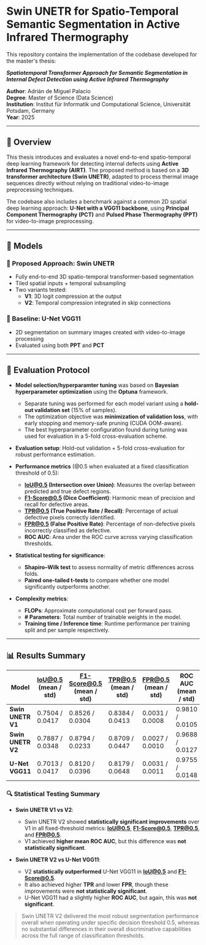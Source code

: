# Swin UNETR for Spatio-Temporal Semantic Segmentation in Active Infrared Thermography

This repository contains the implementation of the codebase developed for the master's thesis:

**_Spatiotemporal Transformer Approach for Semantic Segmentation in Internal Defect Detection using Active Infrared Thermography_**

**Author**: Adrián de Miguel Palacio  
**Degree**: Master of Science (Data Science)  
**Institution**: Institut für Informatik und Computational Science, Universität Potsdam, Germany  
**Year**: 2025

---

## 🧠 Overview

This thesis introduces and evaluates a novel end-to-end spatio-temporal deep learning framework for detecting internal defects using **Active Infrared Thermography (AIRT)**. The proposed method is based on a **3D transformer architecture (Swin UNETR)**, adapted to process thermal image sequences directly without relying on traditional video-to-image preprocessing techniques.

The codebase also includes a benchmark against a common 2D spatial deep learning approach: **U-Net with a VGG11 backbone**, using **Principal Component Thermography (PCT)** and **Pulsed Phase Thermography (PPT)** for video-to-image preprocessing.

---

## 🧩 Models

### 🔷 Proposed Approach: Swin UNETR

- Fully end-to-end 3D spatio-temporal transformer-based segmentation
- Tiled spatial inputs + temporal subsampling
- Two variants tested:
  - **V1**: 3D logit compression at the output
  - **V2**: Temporal compression integrated in skip connections

### 🔶 Baseline: U-Net VGG11

- 2D segmentation on summary images created with video-to-image processing
- Evaluated using both **PPT** and **PCT**

---

## 🧪 Evaluation Protocol

- **Model selection/hyperparamter tuning** was based on **Bayesian hyperparameter optimization** using the **Optuna** framework.
  - Separate tuning was performed for each model variant using a **hold-out validation set** (15% of samples).
  - The optimization objective was **minimization of validation loss**, with early stopping and memory-safe pruning (CUDA OOM-aware).
  - The best hyperparameter configuration found during tuning was used for evaluation in a 5-fold cross-evaluation scheme.

- **Evaluation setup**: Hold-out validation + 5-fold cross-evaluation for robust performance estimation.

- **Performance metrics** (@0.5 when evaluated at a fixed classification threshold of 0.5):
  - **IoU@0.5 (Intersection over Union)**: Measures the overlap between predicted and true defect regions.
  - **F1-Score@0.5 (Dice Coefficient)**: Harmonic mean of precision and recall for defective areas.
  - **TPR@0.5 (True Positive Rate / Recall)**: Percentage of actual defective pixels correctly identified.  
  - **FPR@0.5 (False Positive Rate)**: Percentage of non-defective pixels incorrectly classified as defective.  
  - **ROC AUC**: Area under the ROC curve across varying classification thresholds.

- **Statistical testing for significance**:
  - **Shapiro–Wilk test** to assess normality of metric differences across folds.
  - **Paired one-tailed t-tests** to compare whether one model significantly outperforms another.

- **Complexity metrics**:
  - **FLOPs**: Approximate computational cost per forward pass.
  - **# Parameters**: Total number of trainable weights in the model.
  - **Training time / Inference time**: Runtime performance per training split and per sample respectively.

---

## 📊 Results Summary

| Model             | IoU@0.5 (mean / std) | F1-Score@0.5 (mean / std)  | TPR@0.5 (mean / std)  | FPR@0.5 (mean / std)  | ROC AUC (mean / std)  |
|-------------------|----------------------|----------------------------|-----------------------|-----------------------|-----------------------|
| **Swin UNETR V1** | 0.7504 / 0.0417      | 0.8526 / 0.0304            | 0.8384 / 0.0413       | 0.0031 / 0.0008       | 0.9810 / 0.0105       |
| **Swin UNETR V2** | 0.7887 / 0.0348      | 0.8794 / 0.0233            | 0.8709 / 0.0447       | 0.0027 / 0.0010       | 0.9688 / 0.0127       |
| **U-Net VGG11**   | 0.7013 / 0.0417      | 0.8120 / 0.0396            | 0.8179 / 0.0648       | 0.0031 / 0.0011       | 0.9755 / 0.0148       |

### 🔍 Statistical Testing Summary

- **Swin UNETR V1 vs V2**:
  - Swin UNETR V2 showed **statistically significant improvements** over V1 in all fixed-threshold metrics: **IoU@0.5**, **F1-Score@0.5**, **TPR@0.5**, and **FPR@0.5**.
  - V1 achieved **higher mean ROC AUC**, but this difference was **not statistically significant**.

- **Swin UNETR V2 vs U-Net VGG11**:
  - V2 **statistically outperformed** U-Net VGG11 in **IoU@0.5** and **F1-Score@0.5**.
  - It also achieved higher **TPR** and lower **FPR**, though these improvements were **not statistically significant**.
  - U-Net VGG11 had a slightly higher **ROC AUC**, but again, this was **not significant**.

> Swin UNETR V2 delivered the most robust segmentation performance overall when operating under specific decision threshold 0.5, whereas no substantial differences in their overall discriminative capabilities across the full range of classification thresholds.






